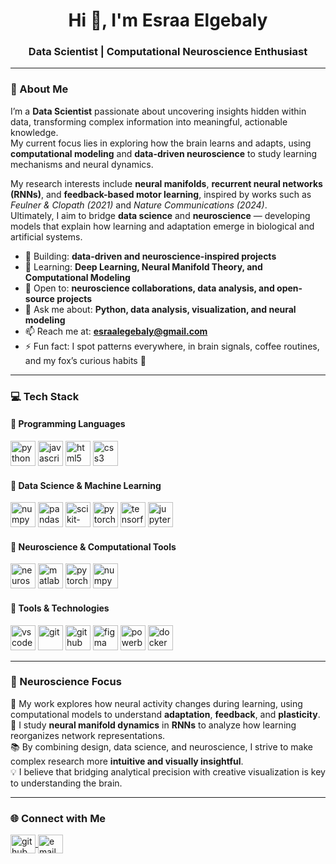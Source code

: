 <h1 align="center">Hi 👋, I'm Esraa Elgebaly</h1>
<h3 align="center">Data Scientist | Computational Neuroscience Enthusiast</h3>

---

### 🧠 About Me

I’m a **Data Scientist** passionate about uncovering insights hidden within data, transforming complex information into meaningful, actionable knowledge.  
My current focus lies in exploring how the brain learns and adapts, using **computational modeling** and **data-driven neuroscience** to study learning mechanisms and neural dynamics.

My research interests include **neural manifolds**, **recurrent neural networks (RNNs)**, and **feedback-based motor learning**, inspired by works such as *Feulner & Clopath (2021)* and *Nature Communications (2024)*.  
Ultimately, I aim to bridge **data science** and **neuroscience** — developing models that explain how learning and adaptation emerge in biological and artificial systems.

- 🔭 Building: **data-driven and neuroscience-inspired projects**
- 🌱 Learning: **Deep Learning, Neural Manifold Theory, and Computational Modeling**
- 👯 Open to: **neuroscience collaborations, data analysis, and open-source projects**
- 💬 Ask me about: **Python, data analysis, visualization, and neural modeling**
- 📫 Reach me at: **esraalegebaly@gmail.com**
- ⚡ Fun fact: I spot patterns everywhere,  in brain signals, coffee routines, and my fox’s curious habits 🦊


---

### 💻 Tech Stack

#### 🧩 Programming Languages
<p align="left">
  <img src="https://cdn.jsdelivr.net/gh/devicons/devicon/icons/python/python-original.svg" alt="python" width="40" height="40"/>
  <img src="https://cdn.jsdelivr.net/gh/devicons/devicon/icons/javascript/javascript-original.svg" alt="javascript" width="40" height="40"/>
  <img src="https://cdn.jsdelivr.net/gh/devicons/devicon/icons/html5/html5-original.svg" alt="html5" width="40" height="40"/>
  <img src="https://cdn.jsdelivr.net/gh/devicons/devicon/icons/css3/css3-original.svg" alt="css3" width="40" height="40"/>
</p>

#### 🧮 Data Science & Machine Learning
<p align="left">
  <img src="https://cdn.jsdelivr.net/gh/devicons/devicon/icons/numpy/numpy-original.svg" alt="numpy" width="40" height="40"/>
  <img src="https://cdn.jsdelivr.net/gh/devicons/devicon/icons/pandas/pandas-original.svg" alt="pandas" width="40" height="40"/>
  <img src="https://cdn.jsdelivr.net/gh/devicons/devicon/icons/scikitlearn/scikitlearn-original.svg" alt="scikit-learn" width="40" height="40"/>
  <img src="https://cdn.jsdelivr.net/gh/devicons/devicon/icons/pytorch/pytorch-original.svg" alt="pytorch" width="40" height="40"/>
  <img src="https://cdn.jsdelivr.net/gh/devicons/devicon/icons/tensorflow/tensorflow-original.svg" alt="tensorflow" width="40" height="40"/>
  <img src="https://cdn.jsdelivr.net/gh/devicons/devicon/icons/jupyter/jupyter-original.svg" alt="jupyter" width="40" height="40"/>
</p>

#### 🧠 Neuroscience & Computational Tools
<p align="left">
  <img src="https://upload.wikimedia.org/wikipedia/commons/3/38/Brain_icon.svg" alt="neuroscience" width="40" height="40"/>
  <img src="https://cdn.jsdelivr.net/gh/devicons/devicon/icons/matlab/matlab-original.svg" alt="matlab" width="40" height="40"/>
  <img src="https://cdn.jsdelivr.net/gh/devicons/devicon/icons/pytorch/pytorch-original.svg" alt="pytorch" width="40" height="40"/>
  <img src="https://cdn.jsdelivr.net/gh/devicons/devicon/icons/numpy/numpy-original.svg" alt="numpy" width="40" height="40"/>
</p>

#### 🧰 Tools & Technologies
<p align="left">
  <img src="https://cdn.jsdelivr.net/gh/devicons/devicon/icons/vscode/vscode-original.svg" alt="vscode" width="40" height="40"/>
  <img src="https://cdn.jsdelivr.net/gh/devicons/devicon/icons/git/git-original.svg" alt="git" width="40" height="40"/>
  <img src="https://cdn.jsdelivr.net/gh/devicons/devicon/icons/github/github-original.svg" alt="github" width="40" height="40"/>
  <img src="https://cdn.jsdelivr.net/gh/devicons/devicon/icons/figma/figma-original.svg" alt="figma" width="40" height="40"/>
  <img src="https://cdn.jsdelivr.net/gh/devicons/devicon/icons/powerbi/powerbi-original.svg" alt="powerbi" width="40" height="40"/>
  <img src="https://cdn.jsdelivr.net/gh/devicons/devicon/icons/docker/docker-original.svg" alt="docker" width="40" height="40"/>
</p>

---

### 🧩 Neuroscience Focus

🧬 My work explores how neural activity changes during learning, using computational models to understand **adaptation**, **feedback**, and **plasticity**.  
🔬 I study **neural manifold dynamics** in **RNNs** to analyze how learning reorganizes network representations.  
📚 By combining design, data science, and neuroscience, I strive to make complex research more **intuitive and visually insightful**.  
💡 I believe that bridging analytical precision with creative visualization is key to understanding the brain.

---

### 🌐 Connect with Me
<p align="left">
  <a href="https://github.com/esraalegebaly" target="blank">
    <img align="center" src="https://raw.githubusercontent.com/rahuldkjain/github-profile-readme-generator/master/src/images/icons/Social/github.svg" alt="github" height="30" width="40" />
  </a>
  <a href="mailto:esraalegebaly@gmail.com" target="blank">
    <img align="center" src="https://cdn-icons-png.flaticon.com/512/732/732200.png" alt="email" height="30" width="40" />
  </a>
</p>
